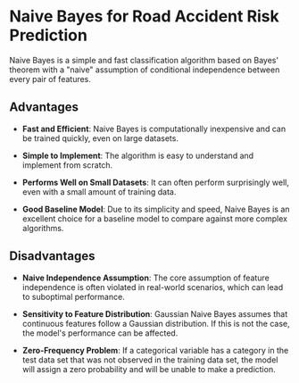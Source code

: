 # Naive Bayes for Road Accident Risk Prediction

Naive Bayes is a simple and fast classification algorithm based on Bayes' theorem with a "naive" assumption of conditional independence between every pair of features.

## Advantages

- **Fast and Efficient**: Naive Bayes is computationally inexpensive and can be trained quickly, even on large datasets.

- **Simple to Implement**: The algorithm is easy to understand and implement from scratch.

- **Performs Well on Small Datasets**: It can often perform surprisingly well, even with a small amount of training data.

- **Good Baseline Model**: Due to its simplicity and speed, Naive Bayes is an excellent choice for a baseline model to compare against more complex algorithms.

## Disadvantages

- **Naive Independence Assumption**: The core assumption of feature independence is often violated in real-world scenarios, which can lead to suboptimal performance.

- **Sensitivity to Feature Distribution**: Gaussian Naive Bayes assumes that continuous features follow a Gaussian distribution. If this is not the case, the model's performance can be affected.

- **Zero-Frequency Problem**: If a categorical variable has a category in the test data set that was not observed in the training data set, the model will assign a zero probability and will be unable to make a prediction.
